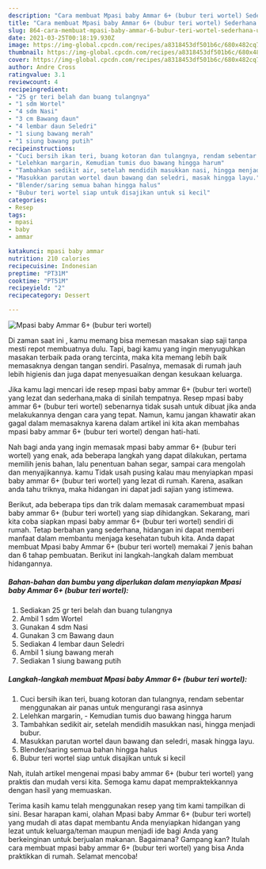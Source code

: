 ```yaml
---
description: "Cara membuat Mpasi baby Ammar 6+ (bubur teri wortel) Sederhana Untuk Jualan"
title: "Cara membuat Mpasi baby Ammar 6+ (bubur teri wortel) Sederhana Untuk Jualan"
slug: 864-cara-membuat-mpasi-baby-ammar-6-bubur-teri-wortel-sederhana-untuk-jualan
date: 2021-03-25T00:18:19.930Z
image: https://img-global.cpcdn.com/recipes/a8318453df501b6c/680x482cq70/mpasi-baby-ammar-6-bubur-teri-wortel-foto-resep-utama.jpg
thumbnail: https://img-global.cpcdn.com/recipes/a8318453df501b6c/680x482cq70/mpasi-baby-ammar-6-bubur-teri-wortel-foto-resep-utama.jpg
cover: https://img-global.cpcdn.com/recipes/a8318453df501b6c/680x482cq70/mpasi-baby-ammar-6-bubur-teri-wortel-foto-resep-utama.jpg
author: Andre Cross
ratingvalue: 3.1
reviewcount: 4
recipeingredient:
- "25 gr teri belah dan buang tulangnya"
- "1 sdm Wortel"
- "4 sdm Nasi"
- "3 cm Bawang daun"
- "4 lembar daun Seledri"
- "1 siung bawang merah"
- "1 siung bawang putih"
recipeinstructions:
- "Cuci bersih ikan teri, buang kotoran dan tulangnya, rendam sebentar menggunakan air panas untuk mengurangi rasa asinnya"
- "Lelehkan margarin, Kemudian tumis duo bawang hingga harum"
- "Tambahkan sedikit air, setelah mendidih masukkan nasi, hingga menjadi bubur."
- "Masukkan parutan wortel daun bawang dan seledri, masak hingga layu."
- "Blender/saring semua bahan hingga halus"
- "Bubur teri wortel siap untuk disajikan untuk si kecil"
categories:
- Resep
tags:
- mpasi
- baby
- ammar

katakunci: mpasi baby ammar 
nutrition: 210 calories
recipecuisine: Indonesian
preptime: "PT31M"
cooktime: "PT51M"
recipeyield: "2"
recipecategory: Dessert

---
```



![Mpasi baby Ammar 6+ (bubur teri wortel)](https://img-global.cpcdn.com/recipes/a8318453df501b6c/680x482cq70/mpasi-baby-ammar-6-bubur-teri-wortel-foto-resep-utama.jpg)

Di zaman  saat ini , kamu memang bisa memesan masakan siap saji tanpa mesti repot membuatnya dulu. Tapi, bagi kamu yang ingin menyuguhkan masakan terbaik pada orang tercinta, maka kita memang lebih baik memasaknya dengan tangan sendiri. Pasalnya, memasak di rumah jauh lebih higienis dan juga dapat menyesuaikan dengan kesukaan keluarga.

Jika kamu lagi mencari ide resep mpasi baby ammar 6+ (bubur teri wortel) yang lezat dan sederhana,maka di sinilah tempatnya. Resep mpasi baby ammar 6+ (bubur teri wortel)  sebenarnya tidak susah untuk dibuat jika anda melakukannya dengan cara yang tepat. Namun, kamu jangan khawatir akan gagal dalam memasaknya 
karena dalam artikel ini kita akan membahas mpasi baby ammar 6+ (bubur teri wortel) dengan hati-hati.  



Nah bagi anda yang ingin memasak mpasi baby ammar 6+ (bubur teri wortel) yang enak, ada beberapa langkah yang dapat dilakukan, pertama memilih jenis bahan, lalu penentuan bahan segar, sampai cara mengolah dan menyajikannya. kamu Tidak usah pusing kalau mau menyiapkan mpasi baby ammar 6+ (bubur teri wortel) yang lezat di rumah. Karena, asalkan anda  tahu triknya, maka hidangan ini dapat jadi sajian yang istimewa.

Berikut, ada beberapa tips dan trik dalam memasak caramembuat mpasi baby ammar 6+ (bubur teri wortel) yang siap dihidangkan. Sekarang, mari kita coba siapkan mpasi baby ammar 6+ (bubur teri wortel) sendiri di rumah. Tetap berbahan yang sederhana, hidangan ini dapat memberi manfaat dalam membantu menjaga kesehatan tubuh kita. Anda dapat membuat Mpasi baby Ammar 6+ (bubur teri wortel) memakai 7 jenis bahan dan 6 tahap pembuatan. Berikut ini langkah-langkah dalam membuat hidangannya.

<!--inarticleads1-->

##### Bahan-bahan dan bumbu yang diperlukan dalam menyiapkan Mpasi baby Ammar 6+ (bubur teri wortel):

1. Sediakan 25 gr teri belah dan buang tulangnya
1. Ambil 1 sdm Wortel
1. Gunakan 4 sdm Nasi
1. Gunakan 3 cm Bawang daun
1. Sediakan 4 lembar daun Seledri
1. Ambil 1 siung bawang merah
1. Sediakan 1 siung bawang putih




<!--inarticleads2-->

##### Langkah-langkah membuat Mpasi baby Ammar 6+ (bubur teri wortel):

1. Cuci bersih ikan teri, buang kotoran dan tulangnya, rendam sebentar menggunakan air panas untuk mengurangi rasa asinnya
1. Lelehkan margarin, - Kemudian tumis duo bawang hingga harum
1. Tambahkan sedikit air, setelah mendidih masukkan nasi, hingga menjadi bubur.
1. Masukkan parutan wortel daun bawang dan seledri, masak hingga layu.
1. Blender/saring semua bahan hingga halus
1. Bubur teri wortel siap untuk disajikan untuk si kecil




Nah, itulah artikel mengenai  mpasi baby ammar 6+ (bubur teri wortel)  yang praktis dan mudah versi kita. Semoga kamu dapat mempraktekkannya dengan hasil yang memuaskan. 

Terima kasih kamu telah menggunakan resep yang tim kami tampilkan di sini. Besar harapan kami, olahan  Mpasi baby Ammar 6+ (bubur teri wortel) yang mudah di atas dapat membantu Anda menyiapkan hidangan yang lezat untuk keluarga/teman maupun menjadi ide bagi Anda yang berkeinginan untuk berjualan makanan. Bagaimana? Gampang kan? Itulah cara membuat mpasi baby ammar 6+ (bubur teri wortel) yang bisa Anda praktikkan di rumah. Selamat mencoba!

